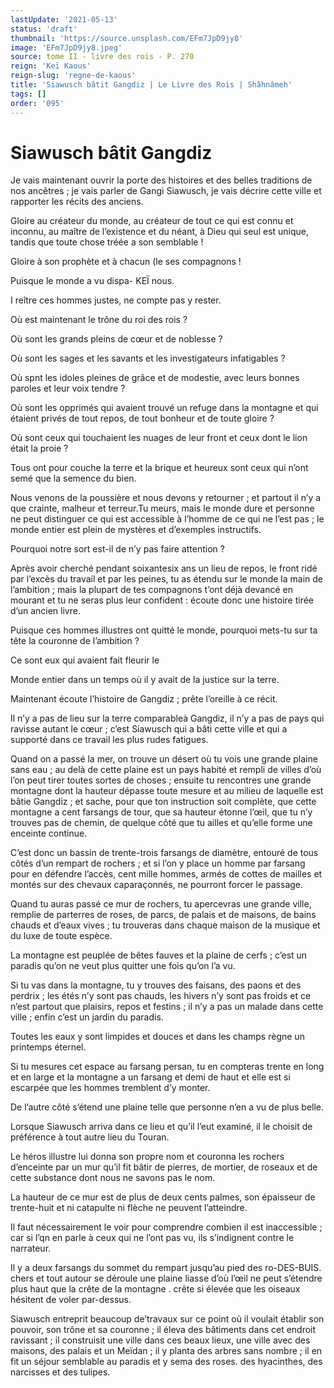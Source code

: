 ```yaml
---
lastUpdate: '2021-05-13'
status: 'draft'
thumbnail: 'https://source.unsplash.com/EFm7JpD9jy8'
image: 'EFm7JpD9jy8.jpeg'
source: tome II - livre des rois - P. 270
reign: 'Keï Kaous'
reign-slug: 'regne-de-kaous'
title: 'Siawusch bâtit Gangdiz | Le Livre des Rois | Shâhnâmeh'
tags: []
order: '095'
---
```


# Siawusch bâtit Gangdiz

Je vais maintenant ouvrir la porte des histoires et des belles traditions de nos ancêtres ; je vais parler de Gangi Siawusch, je vais décrire cette ville et rapporter les récits des anciens.

Gloire au créateur du monde, au créateur de tout ce qui est connu et inconnu, au maître de l’existence et du néant, à Dieu qui seul est unique, tandis que toute chose tréée a son semblable !

Gloire à son prophète et à chacun
(le ses compagnons !

Puisque le monde a vu dispa-
KEÏ nous.

I reître ces hommes justes, ne compte pas y rester.

Où est maintenant le trône du roi des rois ?

Où sont les grands pleins de cœur et de noblesse ?

Où sont les sages et les savants et les investigateurs infatigables ?

Où spnt les idoles pleines de grâce et de modestie, avec leurs bonnes paroles et leur voix tendre ?

Où sont les opprimés qui avaient trouvé un refuge dans la montagne et qui étaient privés de tout repos, de tout bonheur et de toute gloire ?

Où sont ceux qui touchaient les nuages de leur front et ceux dont le lion était la proie ?

Tous ont pour couche la terre et la brique et heureux sont ceux qui n’ont semé que la semence du bien.

Nous venons de la poussière et nous devons y retourner ; et partout il n’y a que crainte, malheur et terreur.Tu meurs, mais le monde dure et personne ne peut distinguer ce qui est accessible à l’homme de ce qui ne l’est pas ; le monde entier est plein de mystères et d’exemples instructifs.

Pourquoi notre sort est-il de n’y pas faire attention ?

Après avoir cherché pendant soixantesix ans un lieu de repos, le front ridé par l’excès du travail et par les peines, tu as étendu sur le monde la main de l’ambition ; mais la plupart de tes compagnons t’ont déjà devancé en mourant et tu ne seras plus leur confident : écoute donc une histoire tirée d’un ancien livre.

Puisque ces hommes illustres ont quitté le monde, pourquoi mets-tu sur ta tête la couronne de l’ambition ?

Ce sont eux qui avaient fait fleurir le

Monde entier dans un temps où il y avait de la justice sur la terre.

Maintenant écoute l’histoire de Gangdiz ; prête l’oreille à ce récit.

Il n’y a pas de lieu sur la terre comparableà Gangdiz, il n’y a pas de pays qui ravisse autant le cœur ; c’est Siawusch qui a bâti cette ville et qui a supporté dans ce travail les plus rudes fatigues.

Quand on a passé la mer, on trouve un désert où tu vois une grande plaine sans eau ; au delà de cette plaine est un pays habité et rempli de villes d’où l’on peut tirer toutes sortes de choses ; ensuite tu rencontres une grande montagne dont la hauteur dépasse toute mesure et au milieu de laquelle est bâtie Gangdiz ; et sache, pour que ton instruction soit complète, que cette montagne a cent farsangs de tour, que sa hauteur étonne l’œil, que tu n’y trouves pas de chemin, de quelque côté que tu ailles et qu’elle forme une enceinte continue.

C’est donc un bassin de trente-trois farsangs de diamètre, entouré de tous côtés d’un rempart de rochers ; et si l’on y place un homme par farsang pour en défendre l’accès, cent mille hommes, armés de cottes de mailles et montés sur des chevaux caparaçonnés, ne pourront forcer le passage.

Quand tu auras passé ce mur de rochers, tu apercevras une grande ville, remplie de parterres de roses, de parcs, de palais et de maisons, de bains chauds et d’eaux vives ; tu trouveras dans chaque maison de la musique et du luxe de toute espèce.

La montagne est peuplée de bêtes fauves et la plaine de cerfs ; c’est un paradis qu’on ne veut plus quitter une fois qu’on l’a vu.

Si tu vas dans la montagne, tu y trouves des faisans, des paons et des perdrix ; les étés n’y sont pas chauds, les hivers n’y sont pas froids et ce n’est partout que plaisirs, repos et festins ; il n’y a pas un malade dans cette ville ; enfin c’est un jardin du paradis.

Toutes les eaux y sont limpides et douces et dans les champs règne un printemps éternel.

Si tu mesures cet espace au farsang persan, tu en compteras trente en long et en large et la montagne a un farsang et demi de haut et elle est si escarpée que les hommes tremblent d’y monter.

De l’autre côté s’étend une plaine telle que personne n’en a vu de plus belle.

Lorsque Siawusch arriva dans ce lieu et qu’il l’eut examiné, il le choisit de préférence à tout autre lieu du Touran.

Le héros illustre lui donna son propre nom et couronna les rochers d’enceinte par un mur qu’il fit bâtir de pierres, de mortier, de roseaux et de cette substance dont nous ne savons pas le nom.

La hauteur de ce mur est de plus de deux cents palmes, son épaisseur de trente-huit et ni catapulte ni flèche ne peuvent l’atteindre.

Il faut nécessairement le voir pour comprendre combien il est inaccessible ; car si l’qn en parle à ceux qui ne l’ont pas vu, ils s’indignent contre le narrateur.

Il y a deux farsangs du sommet du rempart jusqu’au pied des ro-DES-BUIS. chers et tout autour se déroule une plaine liasse d’où l’œil ne peut s’étendre plus haut que la crête de la montagne . crête si élevée que les oiseaux hésitent de voler par-dessus.

Siawusch entreprit beaucoup de’travaux sur ce point où il voulait établir son pouvoir, son trône et sa couronne ; il éleva des bâtiments dans cet endroit ravissant ; il construisit une ville dans ces beaux lieux, une ville avec des maisons, des palais et un Meïdan ; il y planta des arbres sans nombre ; il en fit un séjour semblable au paradis et y sema des roses. des hyacinthes, des narcisses et des tulipes.
